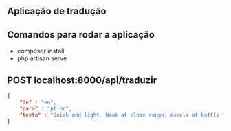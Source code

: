 ## Aplicação de tradução

## Comandos para rodar a aplicação
- composer install
- php artisan serve

## POST localhost:8000/api/traduzir

```json
{
    "de" : "en",
    "para" : "pt-br",
    "texto" : "Quick and light. Weak at close range; excels at battle from distance"
}
